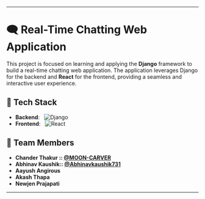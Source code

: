 
---

# 🗨️ Real-Time Chatting Web Application

This project is focused on learning and applying the **Django** framework to build a real-time chatting web application. The application leverages Django for the backend and **React** for the frontend, providing a seamless and interactive user experience.

## 🚀 Tech Stack

- **Backend**: &nbsp; ![Django](https://img.shields.io/badge/Django-092E20?style=for-the-badge&logo=django&logoColor=white)
- **Frontend**: &nbsp; ![React](https://img.shields.io/badge/React-20232A?style=for-the-badge&logo=react&logoColor=61DAFB)

## 👥 Team Members

- **Chander Thakur :: [@MOON-CARVER](https://github.com/MOON-CARVER)**
- **Abhinav Kaushik:: [@Abhinavkaushik731](https://github.com/Abhinavkaushik731)**
- **Aayush Angirous**
- **Akash Thapa**
- **Newjen Prajapati**

---



